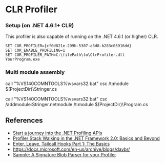 # CLR Profiler

### Setup (on .NET 4.6.1+ CLR)

This profiler is also capable of running on the .NET 4.6.1 (or higher) CLR.

```batch
SET COR_PROFILER={cf0d821e-299b-5307-a3d8-b283c03916dd}
SET COR_ENABLE_PROFILING=1
SET COR_PROFILER_PATH=C:\filePath\to\ClrProfiler.dll
YourProgram.exe
```

### Multi module assembly

call "%VS140COMNTOOLS%\vsvars32.bat"
csc /t:module $(ProjectDir)\Stringer.cs

call "%VS140COMNTOOLS%\vsvars32.bat"
csc /addmodule:Stringer.netmodule /t:module $(ProjectDir)\Program.cs

## References

- [Start a journey into the .NET Profiling APIs](https://chnasarre.medium.com/start-a-journey-into-the-net-profiling-apis-40c76e2e36cc)
- [Profiler Stack Walking in the .NET Framework 2.0: Basics and Beyond](https://docs.microsoft.com/en-us/previous-versions/dotnet/articles/bb264782(v=msdn.10)?redirectedfrom=MSDN)
- [Enter, Leave, Tailcall Hooks Part 1: The Basics](https://docs.microsoft.com/en-us/archive/blogs/davbr/enter-leave-tailcall-hooks-part-1-the-basics)
- https://docs.microsoft.com/en-us/archive/blogs/davbr/
- [Sample: A Signature Blob Parser for your Profiler](https://docs.microsoft.com/en-us/archive/blogs/davbr/sample-a-signature-blob-parser-for-your-profiler)